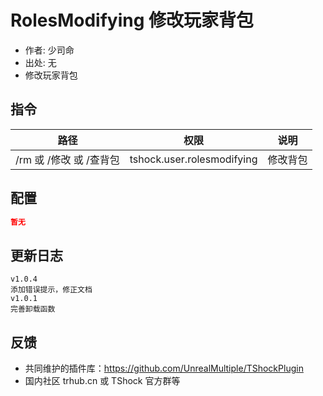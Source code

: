 # RolesModifying 修改玩家背包

- 作者: 少司命
- 出处: 无
- 修改玩家背包

## 指令

| 路径               |             权限             |  说明  |
|------------------|:--------------------------:|:----:|
| /rm 或 /修改 或 /查背包 | tshock.user.rolesmodifying | 修改背包 |

## 配置

```json
暂无
```

## 更新日志

```
v1.0.4
添加错误提示，修正文档
v1.0.1
完善卸载函数
```

## 反馈

- 共同维护的插件库：https://github.com/UnrealMultiple/TShockPlugin
- 国内社区 trhub.cn 或 TShock 官方群等
